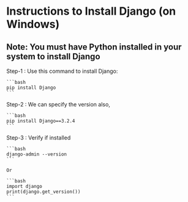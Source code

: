 # Instructions to Install Django (on Windows)

## Note: You must have Python installed in your system to install Django

Step-1 : Use this command to install Django:
    
    ```bash
    pip install Django
    ```

Step-2 : We can specify the version also, 

    ```bash
    pip install Django==3.2.4
    ```

Step-3 : Verify if installed
    
    ```bash
    django-admin --version
    ```

    Or

    ```bash
    import django 
    print(django.get_version())
    ```


# 

